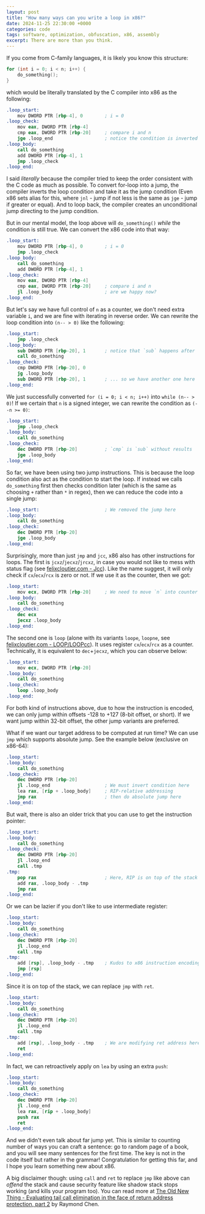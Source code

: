 ```yaml
---
layout: post
title: "How many ways can you write a loop in x86?"
date: 2024-11-25 22:30:00 +0000
categories: code
tags: software, optimization, obfuscation, x86, assembly
excerpt: There are more than you think.
---
```


If you come from C-family languages, it is likely you know this structure:

```c
for (int i = 0; i < n; i++) {
    do_something();
}
```

which would be literally translated by the C compiler into x86 as the following:

```s
.loop_start:
    mov DWORD PTR [rbp-4], 0        ; i = 0
.loop_check:
    mov eax, DWORD PTR [rbp-4]
    cmp eax, DWORD PTR [rbp-20]     ; compare i and n
    jge .loop_end                   ; notice the condition is inverted here
.loop_body:
    call do_something
    add DWORD PTR [rbp-4], 1
    jmp .loop_check
.loop_end:
```

I said _literally_ because the compiler tried to keep the order consistent with the C code as much as possible. To convert for-loop into a jump, the compiler inverts the loop condition and take it as the jump condition (Even x86 sets alias for this, where `jnl` - jump if not less is the same as `jge` - jump if greater or equal). And to loop back, the compiler creates an unconditional jump directing to the jump condition.

But in our mental model, the loop above will `do_something()` _while_ the condition is still true. We can convert the x86 code into that way:

```s
.loop_start:
    mov DWORD PTR [rbp-4], 0        ; i = 0
    jmp .loop_check
.loop_body:
    call do_something
    add DWORD PTR [rbp-4], 1
.loop_check:
    mov eax, DWORD PTR [rbp-4]
    cmp eax, DWORD PTR [rbp-20]     ; compare i and n
    jl .loop_body                   ; are we happy now?
.loop_end:
```

But let's say we have full control of `n` as a counter, we don't need extra variable `i`, and we are fine with iterating in reverse order. We can rewrite the loop condition into `(n-- > 0)` like the following:

```s
.loop_start:
    jmp .loop_check
.loop_body:
    sub DWORD PTR [rbp-20], 1       ; notice that `sub` happens after
    call do_something
.loop_check:
    cmp DWORD PTR [rbp-20], 0
    jg .loop_body
    sub DWORD PTR [rbp-20], 1       ; ... so we have another one here
.loop_end:
```

We just successfully converted `for (i = 0; i < n; i++)` into `while (n-- > 0)`!
If we certain that `n` is a signed integer, we can rewrite the condition as `(--n >= 0)`:

```s
.loop_start:
    jmp .loop_check
.loop_body:
    call do_something
.loop_check:
    dec DWORD PTR [rbp-20]          ; `cmp` is `sub` without results
    jge .loop_body
.loop_end:
```

So far, we have been using two jump instructions. This is because the loop condition also act as the condition to start the loop. If instead we calls `do_something` first then checks condition later (which is the same as choosing `+` rather than `*` in regex), then we can reduce the code into a single jump:

```s
.loop_start:                        ; We removed the jump here
.loop_body:
    call do_something
.loop_check:
    dec DWORD PTR [rbp-20]
    jge .loop_body
.loop_end:
```

Surprisingly, more than just `jmp` and `jcc`, x86 also has other instructions for loops. The first is `jcxz`/`jecxz`/`jrcxz`, in case you would not like to mess with status flag (see [felixcloutier.com - Jcc](https://www.felixcloutier.com/x86/jcc)). Like the name suggest, it will only check if `cx`/`ecx`/`rcx` is zero or not. If we use it as the counter, then we got:

```s
.loop_start:
    mov ecx, DWORD PTR [rbp-20]     ; We need to move `n` into counter
.loop_body:
    call do_something
.loop_check:
    dec ecx
    jecxz .loop_body
.loop_end:
```

The second one is `loop` (alone with its variants `loope`, `loopne`, see [felixcloutier.com - LOOP/LOOPcc](https://www.felixcloutier.com/x86/loop:loopcc)). It uses register `cx`/`ecx`/`rcx` as a counter. Technically, it is equivalent to `dec`+`jecxz`, which you can observe below:

```s
.loop_start:
    mov ecx, DWORD PTR [rbp-20]
.loop_body:
    call do_something
.loop_check:
    loop .loop_body
.loop_end:
```

For both kind of instructions above, due to how the instruction is encoded, we can only jump within offsets -128 to +127 (8-bit offset, or short). If we want jump within 32-bit offset, the other jump variants are preferred.

What if we want our target address to be computed at run time? We can use `jmp` which supports absolute jump. See the example below (exclusive on x86-64):

```s
.loop_start:
.loop_body:
    call do_something
.loop_check:
    dec DWORD PTR [rbp-20]
    jl .loop_end                    ; We must invert condition here
    lea rax, [rip + .loop_body]     ; RIP-relative addressing
    jmp rax                         ; then do absolute jump here
.loop_end:
```

But wait, there is also an older trick that you can use to get the instruction pointer:

```s
.loop_start:
.loop_body:
    call do_something
.loop_check:
    dec DWORD PTR [rbp-20]
    jl .loop_end
    call .tmp
.tmp:
    pop rax                         ; Here, RIP is on top of the stack
    add rax, .loop_body - .tmp
    jmp rax
.loop_end:
```

Or we can be lazier if you don't like to use intermediate register:

```s
.loop_start:
.loop_body:
    call do_something
.loop_check:
    dec DWORD PTR [rbp-20]
    jl .loop_end
    call .tmp
.tmp:
    add [rsp], .loop_body - .tmp    ; Kudos to x86 instruction encoding
    jmp [rsp]
.loop_end:
```

Since it is on top of the stack, we can replace `jmp` with `ret`.

```s
.loop_start:
.loop_body:
    call do_something
.loop_check:
    dec DWORD PTR [rbp-20]
    jl .loop_end
    call .tmp
.tmp:
    add [rsp], .loop_body - .tmp    ; We are modifying ret address here
    ret
.loop_end:
```

In fact, we can retroactively apply on `lea` by using an extra `push`:

```s
.loop_start:
.loop_body:
    call do_something
.loop_check:
    dec DWORD PTR [rbp-20]
    jl .loop_end
    lea rax, [rip + .loop_body]
    push rax
    ret
.loop_end:
```

And we didn't even talk about far jump yet. This is similar to counting number of ways you can craft a sentence: go to random page of a book, and you will see many sentences for the first time. The key is not in the code itself but rather in the grammar! Congratulation for getting this far, and I hope you learn something new about x86.

A big disclaimer though: using `call` and `ret` to replace `jmp` like above can _offend_ the stack and cause security feature like shadow stack stops working (and kills your program too). You can read more at [The Old New Thing - Evaluating tail call elimination in the face of return address protection, part 2](https://devblogs.microsoft.com/oldnewthing/20241018-00/?p=110385) by Raymond Chen.
